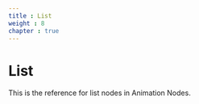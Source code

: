 ```yaml
---
title : List
weight : 8
chapter : true
---
```


# List

This is the reference for list nodes in Animation Nodes.
